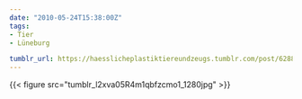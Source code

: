 ```yaml
---
date: "2010-05-24T15:38:00Z"
tags:
- Tier
- Lüneburg

tumblr_url: https://haesslicheplastiktiereundzeugs.tumblr.com/post/628838623
---
```

{{< figure src="tumblr_l2xva05R4m1qbfzcmo1_1280jpg" >}} 
